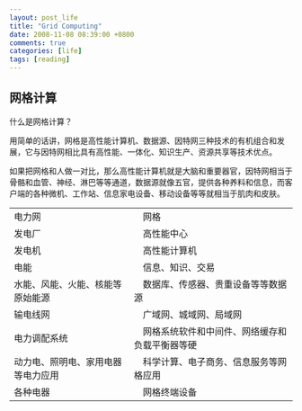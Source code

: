 ```yaml
---
layout: post_life
title: "Grid Computing"
date: 2008-11-08 08:39:00 +0800
comments: true
categories: [life]
tags: [reading]
---
```


## 网格计算

什么是网格计算？ 

用简单的话讲，网格是高性能计算机、数据源、因特网三种技术的有机组合和发展，它与因特网相比具有高性能、一体化、知识生产、资源共享等技术优点。 

如果把网格和人做一对比，那么高性能计算机就是大脑和重要器官，因特网相当于骨骼和血管、神经、淋巴等等通道，数据源就像五官，提供各种养料和信息，而客户端的各种微机、工作站、信息家电设备、移动设备等等就相当于肌肉和皮肤。 

|                                    |                                                  |
|------------------------------------|--------------------------------------------------|
| 电力网                             |　网格                                            |
| 发电厂                             |　高性能中心                                      |
| 发电机                             |　高性能计算机                                    |
| 电能                               |　信息、知识、交易                                |
| 水能、风能、火能、核能等原始能源   |　数据库、传感器、贵重设备等等数据源              |
| 输电线网                           |　广域网、城域网、局域网                          |
| 电力调配系统                       |　网格系统软件和中间件、网络缓存和负载平衡器等硬  |
| 动力电、照明电、家用电器等电力应用 |　科学计算、电子商务、信息服务等网格应用          |
| 各种电器                           |　网格终端设备                                    |
